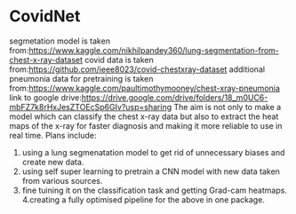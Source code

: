 # CovidNet
segmetation model is taken from:https://www.kaggle.com/nikhilpandey360/lung-segmentation-from-chest-x-ray-dataset
covid data is taken from:https://github.com/ieee8023/covid-chestxray-dataset
additional pneumonia data for pretraining is taken from:https://www.kaggle.com/paultimothymooney/chest-xray-pneumonia
link to google drive:https://drive.google.com/drive/folders/18_m0UC6-mbFZ7k8rHxJesZTOEcSp6GIv?usp=sharing
The aim is not only to make a model which can classify the chest x-ray data but also to extract the heat maps  of the x-ray for faster diagnosis and making it more reliable to use in real time.
Plans include:
1. using a lung segmenatation model to get rid of unnecessary biases and create new data.
2. using self super learning to pretrain a CNN model with new data taken from various sources.
3. fine tuining it on the classification task and getting Grad-cam heatmaps.
4.creating a fully optimised pipeline for the above in one package.
